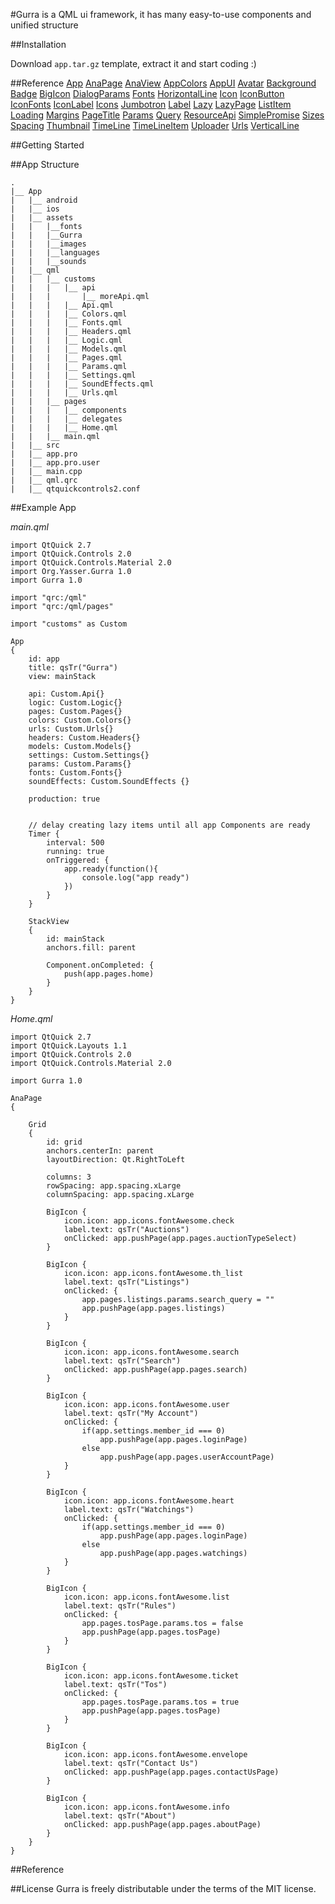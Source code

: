 
#Gurra is a QML ui framework, it has many easy-to-use components and unified structure

##Installation

Download `app.tar.gz` template, extract it and start coding :)

##Reference
[App](/App.md)
[AnaPage](/AnaPage.md)
[AnaView](/AnaView.md)
[AppColors](/AppColors.md)
[AppUI](/AppUI.md)
[Avatar](/Avatar.md)
[Background](/Background.md)
[Badge](/Badge.md)
[BigIcon](/BigIcon.md)
[DialogParams](/DialogParams.md)
[Fonts](/Fonts.md)
[HorizontalLine](/HorizontalLine.md)
[Icon](/Icon.md)
[IconButton](/IconButton.md)
[IconFonts](/IconFonts.md)
[IconLabel](/IconLabel.md)
[Icons](/Icons.md)
[Jumbotron](/Jumbotron.md)
[Label](/Label.md)
[Lazy](/Lazy.md)
[LazyPage](/LazyPage.md)
[ListItem](/ListItem.md)
[Loading](/Loading.md)
[Margins](/Margins.md)
[PageTitle](/PageTitle.md)
[Params](/Params.md)
[Query](/Query.md)
[ResourceApi](/ResourceApi.md)
[SimplePromise](/SimplePromise.md)
[Sizes](/Sizes.md)
[Spacing](/Spacing.md)
[Thumbnail](/Thumbnail.md)
[TimeLine](/TimeLine.md)
[TimeLineItem](/TimeLineItem.md)
[Uploader](/Uploader.md)
[Urls](/Urls.md)
[VerticalLine](/VerticalLine.md)

##Getting Started

##App Structure

    .
    |__ App
    |	|__ android
	|   |__ ios
    |	|__ assets
    |	|	|__fonts
    |	|	|__Gurra
    |	|	|__images
    |	|	|__languages
    |	|	|__sounds
    |	|__ qml
    |	|	|__	customs
    |	|	|	|__	api
    |	|	|		|__ moreApi.qml
    |	|	|	|__ Api.qml
    |	|	|	|__ Colors.qml
    |	|	|	|__ Fonts.qml
    |	|	|	|__ Headers.qml
    |	|	|	|__ Logic.qml
    |	|	|	|__ Models.qml
    |	|	|	|__ Pages.qml
    |	|	|	|__ Params.qml
    |	|	|	|__ Settings.qml
    |	|	|	|__ SoundEffects.qml
    |	|	|	|__ Urls.qml
	|	|   |__ pages
	|	|   |	|__ components
	|	|   |	|__ delegates
	|	|   |	|__ Home.qml
    |	|	|__ main.qml
	|   |__ src
	|   |__ app.pro
	|   |__ app.pro.user
	|   |__ main.cpp
	|   |__ qml.qrc
	|   |__ qtquickcontrols2.conf

##Example App

*main.qml*

    import QtQuick 2.7
    import QtQuick.Controls 2.0
    import QtQuick.Controls.Material 2.0
    import Org.Yasser.Gurra 1.0
    import Gurra 1.0
    
    import "qrc:/qml"
    import "qrc:/qml/pages"
    
    import "customs" as Custom
    
    App
    {
        id: app
        title: qsTr("Gurra")
        view: mainStack
    
        api: Custom.Api{}
        logic: Custom.Logic{}
        pages: Custom.Pages{}
        colors: Custom.Colors{}
        urls: Custom.Urls{}
        headers: Custom.Headers{}
        models: Custom.Models{}
        settings: Custom.Settings{}
        params: Custom.Params{}
        fonts: Custom.Fonts{}
        soundEffects: Custom.SoundEffects {}
    
        production: true
    
    
        // delay creating lazy items until all app Components are ready
        Timer {
            interval: 500
            running: true
            onTriggered: {
                app.ready(function(){
                    console.log("app ready")
                })
            }
        }
    
        StackView
        {
            id: mainStack
            anchors.fill: parent
    
            Component.onCompleted: {
                push(app.pages.home)
            }
        }
    }

*Home.qml*

    import QtQuick 2.7
    import QtQuick.Layouts 1.1
    import QtQuick.Controls 2.0
    import QtQuick.Controls.Material 2.0
    
    import Gurra 1.0
    
    AnaPage
    {
    
        Grid
        {
            id: grid
            anchors.centerIn: parent
            layoutDirection: Qt.RightToLeft
    
            columns: 3
            rowSpacing: app.spacing.xLarge
            columnSpacing: app.spacing.xLarge
    
            BigIcon {
                icon.icon: app.icons.fontAwesome.check
                label.text: qsTr("Auctions")
                onClicked: app.pushPage(app.pages.auctionTypeSelect)
            }
    
            BigIcon {
                icon.icon: app.icons.fontAwesome.th_list
                label.text: qsTr("Listings")
                onClicked: {
                    app.pages.listings.params.search_query = ""
                    app.pushPage(app.pages.listings)
                }
            }
    
            BigIcon {
                icon.icon: app.icons.fontAwesome.search
                label.text: qsTr("Search")
                onClicked: app.pushPage(app.pages.search)
            }
    
            BigIcon {
                icon.icon: app.icons.fontAwesome.user
                label.text: qsTr("My Account")
                onClicked: {
                    if(app.settings.member_id === 0)
                        app.pushPage(app.pages.loginPage)
                    else
                        app.pushPage(app.pages.userAccountPage)
                }
            }
    
            BigIcon {
                icon.icon: app.icons.fontAwesome.heart
                label.text: qsTr("Watchings")
                onClicked: {
                    if(app.settings.member_id === 0)
                        app.pushPage(app.pages.loginPage)
                    else
                        app.pushPage(app.pages.watchings)
                }
            }
    
            BigIcon {
                icon.icon: app.icons.fontAwesome.list
                label.text: qsTr("Rules")
                onClicked: {
                    app.pages.tosPage.params.tos = false
                    app.pushPage(app.pages.tosPage)
                }
            }
    
            BigIcon {
                icon.icon: app.icons.fontAwesome.ticket
                label.text: qsTr("Tos")
                onClicked: {
                    app.pages.tosPage.params.tos = true
                    app.pushPage(app.pages.tosPage)
                }
            }
    
            BigIcon {
                icon.icon: app.icons.fontAwesome.envelope
                label.text: qsTr("Contact Us")
                onClicked: app.pushPage(app.pages.contactUsPage)
            }
    
            BigIcon {
                icon.icon: app.icons.fontAwesome.info
                label.text: qsTr("About")
                onClicked: app.pushPage(app.pages.aboutPage)
            }
        }
    }



##Reference

##License 
Gurra is freely distributable under the terms of the MIT license.
